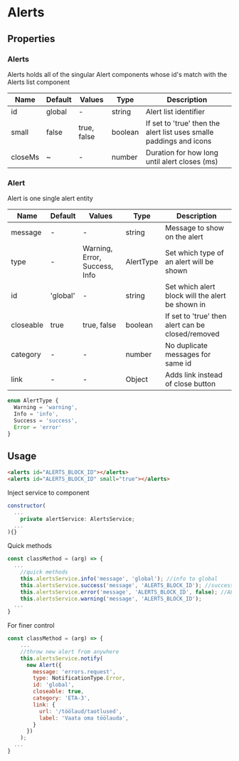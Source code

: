 # Alerts

## Properties

### Alerts

Alerts holds all of the singular Alert components whose id's match with the Alerts list component

| Name    | Default | Values      | Type    | Description                                                         |
|---------|---------|-------------|---------|---------------------------------------------------------------------|
| id      | global  | -           | string  | Alert list identifier                                               |
| small   | false   | true, false | boolean | If set to 'true' then the alert list uses smalle paddings and icons |
| closeMs | ~       | -           | number  | Duration for how long until alert closes (ms)                       |

### Alert

Alert is one single alert entity

| Name      | Default  | Values                        | Type      | Description                                       |
|-----------|----------|-------------------------------|-----------|---------------------------------------------------|
| message   | -        | -                             | string    | Message to show on the alert                      |
| type      | -        | Warning, Error, Success, Info | AlertType | Set which type of an alert will be shown          |
| id        | 'global' | -                             | string    | Set which alert block will the alert be shown in  |
| closeable | true     | true, false                   | boolean   | If set to 'true' then alert can be closed/removed |
| category  | -        | -                             | number    | No duplicate messages for same id                 |
| link      | -        | -                             | Object    | Adds link instead of close button                 |

```js
enum AlertType {
  Warning = 'warning',
  Info = 'info',
  Success = 'success',
  Error = 'error'
}
```

## Usage

```html
<alerts id="ALERTS_BLOCK_ID"></alerts>
<alerts id="ALERTS_BLOCK_ID" small="true"></alerts>
```


Inject service to component

```js
constructor(
  ...
    private alertService: AlertsService;
  ...
){}
```
Quick methods

```js
const classMethod = (arg) => {
  ...
    //quick methods
    this.alertsService.info('message', 'global'); //info to global
    this.alertsService.success('message', 'ALERTS_BLOCK_ID'); //success to ALERTS_BLOCK_ID alert list
    this.alertsService.error('message', 'ALERTS_BLOCK_ID', false); //ALERTS_BLOCK_ID, not closable
    this.alertsService.warning('message', 'ALERTS_BLOCK_ID');
  ...
}
```
For finer control

```js
const classMethod = (arg) => {
    ...
    //throw new alert from anywhere
    this.alertsService.notify(
      new Alert({
        message: 'errors.request',
        type: NotificationType.Error,
        id: 'global',
        closeable: true,
        category: 'ETA-3',
        link: {
          url: '/töölaud/taotlused',
          label: 'Vaata oma töölauda',
        }
      })
    );
  ...
}
```
